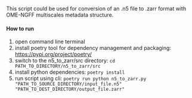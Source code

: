 This script could be used for conversion of an .n5 file to .zarr format with OME-NGFF multiscales metadata structure.
#### How to run
1. open command line terminal
2. install poetry tool for dependency management and packaging: https://pypi.org/project/poetry/
3. switch to the n5_to_zarr/src directory:
    ``cd PATH_TO_DIRECTORY/n5_to_zarr/src``
4. install python dependencies:
    ``poetry install``
5. run script using cli:
    ``poetry run python n5_to_zarr.py "PATH_TO_SOURCE_DIRECTORY/input_file.n5" "PATH_TO_DEST_DIRECTORY/output_file.zarr"``